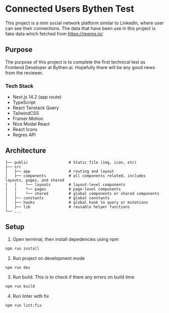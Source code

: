 # Connected Users Bythen Test

This project is a mini social network platform similar to LinkedIn, where user can see their connections.
The data that have been use in this project is fake data which fetched from https://reqres.in/

## Purpose
The purpose of this project is to complete the first technical test as Frontend Developer at Bythen.ai. 
Hopefully there will be any good news from the reviewer.

### Tech Stack
- Next.js 14.2 (app route)
- TypeScript
- React Tanstack Query
- TailwindCSS
- Framer Motion
- Nice Modal React
- React Icons
- Regres API

## Architecture
```
├── public                  # Static file (img, icon, etc)
├── src
│   ├── app                 # routing and layout
│   ├── components          # all components related, includes layouts, pages, and shared   
|   |    └── layouts        # layout-level components
|   |    └── pages          # page-level components
|   |    └── shared         # global components or shared components
│   ├── constants           # global constants
│   ├── hooks               # global hook to query or mutations
│   ├── lib                 # reusable helper functions
└── ...
```

## Setup
1. Open terminal, then install depedencies using npm
```bash
npm run install
```

2. Run project on development mode
```bash
npm run dev
```

3. Run build. This is to check if there any errors on build time
```bash
npm run build
```

4. Run linter with fix
```bash
npm run lint:fix
```
